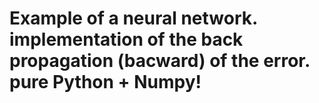 # Example of a neural network. implementation of the back propagation (bacward) of the error. pure Python + Numpy!


